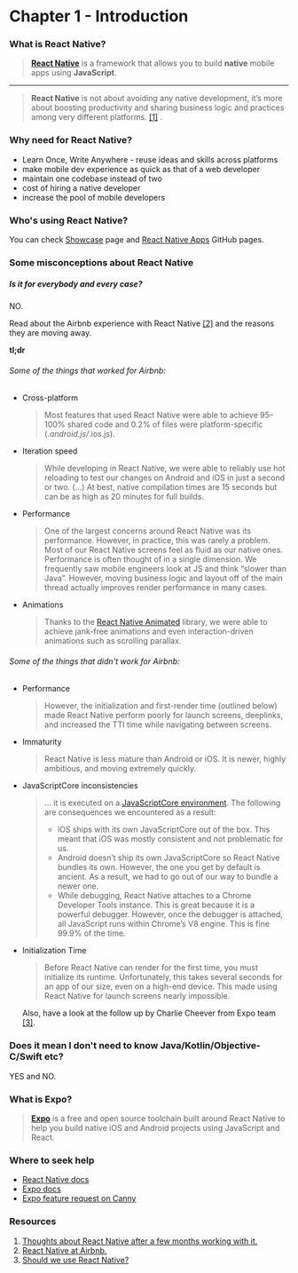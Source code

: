 # Chapter 1 - Introduction

### What is React Native?  

> **[React Native](https://facebook.github.io/react-native/)** is a framework that allows you to build **native** mobile apps using **JavaScript**.  
      
------
    
> **React Native** is not about avoiding any native development, it’s more about boosting productivity and sharing business logic and practices among very different platforms. [[1]](https://github.com/Michael-Antczak/ScotlandJS-React-Native-Workshop/blob/master/chapters/1-Introduction.md#resources) . 
      

### Why need for React Native?

   - Learn Once, Write Anywhere - reuse ideas and skills across platforms
   - make mobile dev experience as quick as that of a web developer
   - maintain one codebase instead of two
   - cost of hiring a native developer
   - increase the pool of mobile developers
    
### Who's using React Native?

   You can check [Showcase](https://facebook.github.io/react-native/showcase.html) page and [React Native Apps](https://github.com/ReactNativeNews/React-Native-Apps) GitHub pages.  

### Some misconceptions about React Native

##### Is it for everybody and every case? 
    
   NO.

Read about the Airbnb experience with React Native [[2]](https://github.com/Michael-Antczak/ScotlandJS-React-Native-Workshop/blob/master/chapters/1-Introduction.md#resources) and the reasons they are moving away. 
    
**tl;dr**  
###### Some of the things that worked for Airbnb:  

- Cross-platform

  > Most features that used React Native were able to achieve 95–100% shared code and 0.2% of files were platform-specific (*.android.js/*.ios.js).
        
- Iteration speed

  > While developing in React Native, we were able to reliably use hot reloading to test our changes on Android and iOS in just a second or two. (...) At best, native compilation times are 15 seconds but can be as high as 20 minutes for full builds.
        
- Performance

  > One of the largest concerns around React Native was its performance. However, in practice, this was rarely a problem. Most of our React Native screens feel as fluid as our native ones. Performance is often thought of in a single dimension. We frequently saw mobile engineers look at JS and think “slower than Java”. However, moving business logic and layout off of the main thread actually improves render performance in many cases.
    
- Animations

  > Thanks to the [React Native Animated](https://facebook.github.io/react-native/docs/animated.html) library, we were able to achieve jank-free animations and even interaction-driven animations such as scrolling parallax.
        
###### Some of the things that didn't work for Airbnb:
    
- Performance

  > However, the initialization and first-render time (outlined below) made React Native perform poorly for launch screens, deeplinks, and increased the TTI time while navigating between screens.
     
- Immaturity

  > React Native is less mature than Android or iOS. It is newer, highly ambitious, and moving extremely quickly.
        
- JavaScriptCore inconsistencies

  > ... it is executed on a [JavaScriptCore environment](https://facebook.github.io/react-native/docs/javascript-environment.html). The following are consequences we encountered as a result:   
  > - iOS ships with its own JavaScriptCore out of the box. This meant that iOS was mostly consistent and not problematic for us.  
  > - Android doesn’t ship its own JavaScriptCore so React Native bundles its own. However, the one you get by default is ancient. As a result, we had to go out of our way to bundle a newer one.
  > - While debugging, React Native attaches to a Chrome Developer Tools instance. This is great because it is a powerful debugger. However, once the debugger is attached, all JavaScript runs within Chrome’s V8 engine. This is fine 99.9% of the time.
      
- Initialization Time

  > Before React Native can render for the first time, you must initialize its runtime. Unfortunately, this takes several seconds for an app of our size, even on a high-end device. This made using React Native for launch screens nearly impossible.
    
    Also, have a look at the follow up by Charlie Cheever from Expo team [[3]](https://github.com/Michael-Antczak/ScotlandJS-React-Native-Workshop/blob/master/chapters/1-Introduction.md#resources).

### Does it mean I don't need to know Java/Kotlin/Objective-C/Swift etc? 
    
   YES and NO.

### What is Expo? 

   > **[Expo](https://expo.io/)** is a free and open source toolchain built around React Native to help you build native iOS and Android projects using JavaScript and React.


### Where to seek help

   - [React Native docs](https://facebook.github.io/react-native/docs/getting-started.html)
   - [Expo docs](https://docs.expo.io/versions/latest/)
   - [Expo feature request on Canny](https://expo.canny.io/)

### Resources
1. [Thoughts about React Native after a few months working with it.](https://blog.usejournal.com/thoughts-about-react-native-after-a-few-months-working-with-it-4b3e255c3120)
2. [React Native at Airbnb.](https://medium.com/airbnb-engineering/react-native-at-airbnb-f95aa460be1c)
3. [Should we use React Native?](https://blog.expo.io/should-we-use-react-native-1465d8b607ac)
